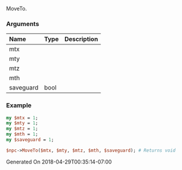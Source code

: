 MoveTo.
### Arguments
**Name**|**Type**|**Description**
:---|:---|:---
mtx||
mty||
mtz||
mth||
saveguard|bool|

### Example

```perl
my $mtx = 1;
my $mty = 1;
my $mtz = 1;
my $mth = 1;
my $saveguard = 1;

$npc->MoveTo($mtx, $mty, $mtz, $mth, $saveguard); # Returns void
```


Generated On 2018-04-29T00:35:14-07:00